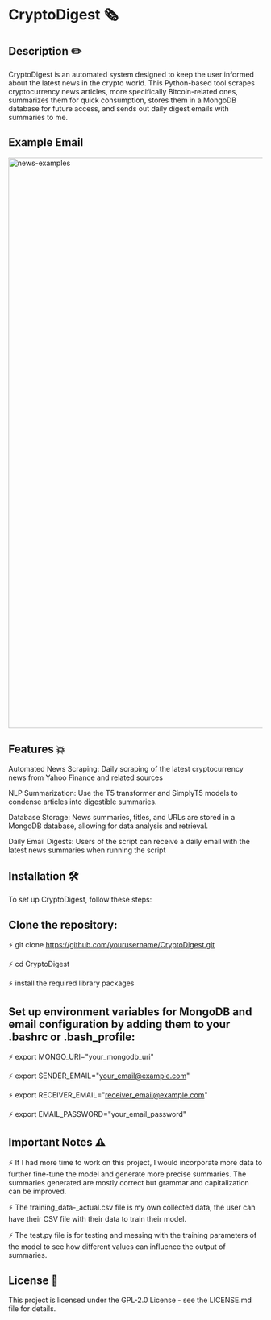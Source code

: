# CryptoDigest 🗞

## Description ✏️

CryptoDigest is an automated system designed to keep the user informed about the latest news in the crypto world. This Python-based tool scrapes cryptocurrency news articles, more specifically Bitcoin-related ones, summarizes them for quick consumption, stores them in a MongoDB database for future access, and sends out daily digest emails with summaries to me.

## Example Email

<img width="1132" alt="news-examples" src="https://github.com/benniu04/CryptoDigest/assets/138111756/6626078a-cedf-483b-a37c-ff7c70368a11">


## Features 💥

Automated News Scraping: Daily scraping of the latest cryptocurrency news from Yahoo Finance and related sources

NLP Summarization: Use the T5 transformer and SimplyT5 models to condense articles into digestible summaries.

Database Storage: News summaries, titles, and URLs are stored in a MongoDB database, allowing for data analysis and retrieval.

Daily Email Digests: Users of the script can receive a daily email with the latest news summaries when running the script

## Installation 🛠

To set up CryptoDigest, follow these steps:

## Clone the repository:

⚡ git clone https://github.com/yourusername/CryptoDigest.git

⚡ cd CryptoDigest

⚡ install the required library packages

## Set up environment variables for MongoDB and email configuration by adding them to your .bashrc or .bash_profile:

⚡ export MONGO_URI="your_mongodb_uri"

⚡ export SENDER_EMAIL="your_email@example.com"

⚡ export RECEIVER_EMAIL="receiver_email@example.com"

⚡ export EMAIL_PASSWORD="your_email_password"

## Important Notes ⚠️

⚡ If I had more time to work on this project, I would incorporate more data to further fine-tune the model and generate more precise summaries. The summaries generated are mostly correct but grammar and capitalization can be improved.

⚡ The training_data-_actual.csv file is my own collected data, the user can have their CSV file with their data to train their model.

⚡ The test.py file is for testing and messing with the training parameters of the model to see how different values can influence the output of summaries.

## License 🪪

This project is licensed under the GPL-2.0 License - see the LICENSE.md file for details.
